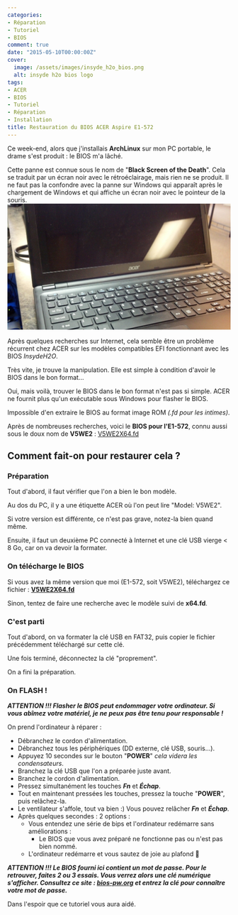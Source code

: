```yaml
---
categories:
- Réparation
- Tutoriel
- BIOS
comment: true
date: "2015-05-10T00:00:00Z"
cover:
  image: /assets/images/insyde_h2o_bios.png
  alt: insyde h2o bios logo
tags:
- ACER
- BIOS
- Tutoriel
- Réparation
- Installation
title: Restauration du BIOS ACER Aspire E1-572
---
```


Ce week-end, alors que j'installais **ArchLinux** sur mon PC portable, le drame s'est produit : le BIOS m'a lâché.

Cette panne est connue sous le nom de "**Black Screen of the Death**". Cela se traduit par un écran noir avec le rétroéclairage, mais rien ne se produit. Il ne faut pas la confondre avec la panne sur Windows qui apparaît après le chargement de Windows et qui affiche un écran noir avec le pointeur de la souris. <!--more--> ![Black Screen](/assets/images/ACER-Aspire_E1-572-black.jpg)

Après quelques recherches sur Internet, cela semble être un problème récurrent chez ACER sur les modèles compatibles EFI fonctionnant avec les BIOS _InsydeH2O_.

Très vite, je trouve la manipulation. Elle est simple à condition d'avoir le BIOS dans le bon format...

Oui, mais voilà, trouver le BIOS dans le bon format n'est pas si simple. ACER ne fournit plus qu'un exécutable sous Windows pour flasher le BIOS.

Impossible d'en extraire le BIOS au format image ROM _(.fd pour les intimes)_.

Après de nombreuses recherches, voici le **BIOS pour l'E1-572**, connu aussi sous le doux nom de **V5WE2** : [V5WE2X64.fd](https://mega.nz/#!F4IDSCpB!c5R0cQYoThvwyxXynpmmbxkhDu8ublTN-4PxLPyv8c8)

## Comment fait-on pour restaurer cela ?
### Préparation ###
Tout d'abord, il faut vérifier que l'on a bien le bon modèle.

Au dos du PC, il y a une étiquette ACER où l'on peut lire "Model: V5WE2".

Si votre version est différente, ce n'est pas grave, notez-la bien quand même.

Ensuite, il faut un deuxième PC connecté à Internet et une clé USB vierge < 8 Go, car on va devoir la formater.

### On télécharge le BIOS
Si vous avez la même version que moi (E1-572, soit V5WE2), téléchargez ce fichier : **[V5WE2X64.fd](https://mega.nz/#!F4IDSCpB!c5R0cQYoThvwyxXynpmmbxkhDu8ublTN-4PxLPyv8c8)**

Sinon, tentez de faire une recherche avec le modèle suivi de **x64.fd**.

### C'est parti
Tout d'abord, on va formater la clé USB en FAT32, puis copier le fichier précédemment téléchargé sur cette clé.

Une fois terminé, déconnectez la clé "proprement".

On a fini la préparation.

### On FLASH !
**_ATTENTION !!! Flasher le BIOS peut endommager votre ordinateur. Si vous abîmez votre matériel, je ne peux pas être tenu pour responsable !_**

On prend l'ordinateur à réparer :

- Débranchez le cordon d'alimentation.
- Débranchez tous les périphériques (DD externe, clé USB, souris...).
- Appuyez 10 secondes sur le bouton "**POWER**" _cela videra les condensateurs_.
- Branchez la clé USB que l'on a préparée juste avant.
- Branchez le cordon d'alimentation.
- Pressez simultanément les touches _**Fn**_ et _**Échap**_.
- Tout en maintenant pressées les touches, pressez la touche "**POWER**", puis relâchez-la.
- Le ventilateur s'affole, tout va bien :) Vous pouvez relâcher _**Fn**_ et _**Échap**_.
- Après quelques secondes : 2 options :
  - Vous entendez une série de bips et l'ordinateur redémarre sans améliorations :
    - Le BIOS que vous avez préparé ne fonctionne pas ou n'est pas bien nommé.
  - L'ordinateur redémarre et vous sautez de joie au plafond 🙂

**_ATTENTION !!! Le BIOS fourni ici contient un mot de passe. Pour le retrouver, faites 2 ou 3 essais. Vous verrez alors une clé numérique s'afficher. Consultez ce site : [bios-pw.org](http://bios-pw.org) et entrez la clé pour connaître votre mot de passe._**

Dans l'espoir que ce tutoriel vous aura aidé.